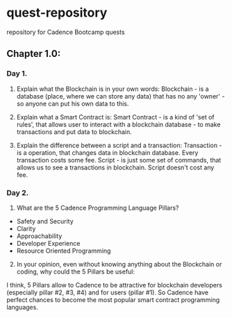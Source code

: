# quest-repository
repository for Cadence Bootcamp quests

## Chapter 1.0:
### Day 1.
1) Explain what the Blockchain is in your own words:
Blockchain - is a database (place, where we can store any data) that has no any 'owner' - so anyone can put his own data to this.

2) Explain what a Smart Contract is:
Smart Contract - is a kind of 'set of rules', that allows user to interact with a blockchain database - to make transactions and put data to blockchain.

3) Explain the difference between a script and a transaction:
Transaction - is a operation, that changes data in blockchain database. Every transaction costs some fee.
Script - is just some set of commands, that allows us to see a transactions in blockchain. Script doesn't cost any fee.

### Day 2.
1) What are the 5 Cadence Programming Language Pillars?
 - Safety and Security
 - Clarity
 - Approachability
 - Developer Experience
 - Resource Oriented Programming

2) In your opinion, even without knowing anything about the Blockchain or coding, why could the 5 Pillars be useful:

I think, 5 Pillars allow to Cadence to be attractive for blockchain developers (especially pillar #2, #3, #4) and for users (pillar #1). So Cadence have perfect chances to become the most popular smart contract programming languages.
